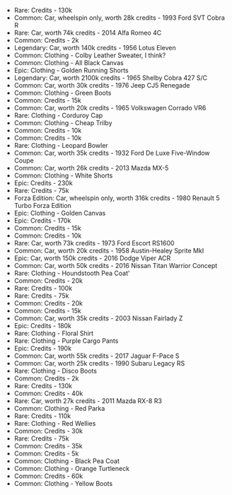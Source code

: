 - Rare: Credits - 130k
- Common: Car, wheelspin only, worth 28k credits - 1993 Ford SVT Cobra R
- Rare: Car, worth 74k credits - 2014 Alfa Romeo 4C
- Common: Credits - 2k
- Legendary: Car, worth 140k credits - 1956 Lotus Eleven
- Common: Clothing - Colby Leather Sweater, I think?
- Common: Clothing - All Black Canvas
- Epic: Clothing - Golden Running Shorts
- Legendary: Car, worth 2100k credits - 1965 Shelby Cobra 427 S/C
- Common: Car, worth 30k credits - 1976 Jeep CJ5 Renegade
- Common: Clothing - Green Boots
- Common: Credits - 15k
- Common: Car, worth 20k credits - 1965 Volkswagen Corrado VR6
- Rare: Clothing - Corduroy Cap
- Common: Clothing - Cheap Trilby
- Common: Credits - 10k
- Common: Credits - 10k
- Rare: Clothing - Leopard Bowler
- Common: Car, worth 35k credits - 1932 Ford De Luxe Five-Window Coupe
- Common: Car, worth 26k credits - 2013 Mazda MX-5
- Common: Clothing - White Shorts
- Epic: Credits - 230k
- Rare: Credits - 75k
- Forza Edition: Car, wheelspin only, worth 316k credits - 1980 Renault 5 Turbo Forza Edition
- Epic: Clothing - Golden Canvas
- Epic: Credits - 170k
- Common: Credits - 15k
- Common: Credits - 10k
- Rare: Car, worth 73k credits - 1973 Ford Escort RS1600
- Common: Car, worth 20k credits - 1958 Austin-Healey Sprite MkI
- Epic: Car, worth 150k credits - 2016 Dodge Viper ACR
- Common: Car, worth 50k credits - 2016 Nissan Titan Warrior Concept
- Rare: Clothing - Houndstooth Pea Coat'
- Common: Credits - 20k
- Rare: Credits - 100k
- Rare: Credits - 75k
- Common: Credits - 20k
- Common: Credits - 15k
- Common: Car, worth 35k credits - 2003 Nissan Fairlady Z
- Epic: Credits - 180k
- Rare: Clothing - Floral Shirt
- Rare: Clothing - Purple Cargo Pants
- Epic: Credits - 190k
- Common: Car, worth 55k credits - 2017 Jaguar F-Pace S
- Common: Car, worth 25k credits - 1990 Subaru Legacy RS
- Rare: Clothing - Disco Boots
- Common: Credits - 2k
- Rare: Credits - 130k
- Common: Credits - 40k
- Rare: Car, worth 27k credits - 2011 Mazda RX-8 R3
- Common: Clothing - Red Parka
- Rare: Credits - 110k
- Rare: Clothing - Red Wellies
- Common: Credits - 30k
- Rare: Credits - 75k
- Common: Credits - 35k
- Common: Credits - 5k
- Common: Clothing - Black Pea Coat
- Common: Clothing - Orange Turtleneck
- Common: Credits - 60k
- Common: Clothing - Yellow Boots

